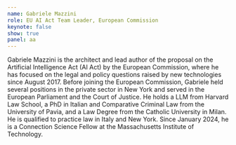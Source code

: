 ```yaml
---
name: Gabriele Mazzini
role: EU AI Act Team Leader, European Commission
keynote: false
show: true
panel: aa
---
```


Gabriele Mazzini is the architect and lead author of the proposal on the Artificial Intelligence Act (AI Act) by the European Commission, where he has focused on the legal and policy questions raised by new technologies since August 2017. Before joining the European Commission, Gabriele held several positions in the private sector in New York and served in the European Parliament and the Court of Justice. He holds a LLM from Harvard Law School, a PhD in Italian and Comparative Criminal Law from the University of Pavia, and a Law Degree from the Catholic University in Milan. He is qualified to practice law in Italy and New York. Since January 2024, he is a Connection Science Fellow at the Massachusetts Institute of Technology.
